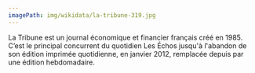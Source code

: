 ```yaml
---
imagePath: img/wikidata/la-tribune-319.jpg
---
```


La Tribune est un journal économique et financier français créé en 1985.
C’est le principal concurrent du quotidien Les Échos jusqu'à l'abandon de son édition imprimée quotidienne, en janvier 2012, remplacée depuis par une édition hebdomadaire.
